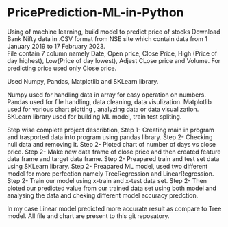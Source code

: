 # PricePrediction-ML-in-Python
Using of machine learning, build model to predict price of stocks
Download Bank Nifty data in .CSV format from NSE site which contain data from 1 January 2019 to 17 February 2023.\
File contain 7 column namely Date, Open price, Close Price, High (Price of day highest), Low(Price of day lowest), Adjest CLose price and Volume.
For predicting price used only Close price.

Used Numpy, Pandas, Matplotlib and SKLearn library.

Numpy used for handling data in array for easy operation on numbers.
Pandas used for file handling, data cleaning, data visulization.
Matplotlib used for various chart plotting , analyzing data or data visualization.
SKLearn library used for building ML model, train test spliting.

Step wise complete project describtion,
Step 1- Creating main in program and trasported data into program using pandas library.
Step 2- Checking null data and removing it.
Step 2- Ploted chart of number of days vs close price.
Step 2- Make new data frame of close price and then created feature data frame and target data frame.
Step 2- Preapared train and test set data using SKLearn library.
Step 2- Preapared ML model, used two different model for more perfection namely TreeRegression and LinearRegression.
Step 2- Train our model using x-train and x-test data set.
Step 2- Then ploted our predicted value from our trained data set using both model and analysing the data and cheking different model accuracy predction.

In my case Linear model predicted more accurate result as compare to Tree model.
All file and chart are present to this git reposatory.

